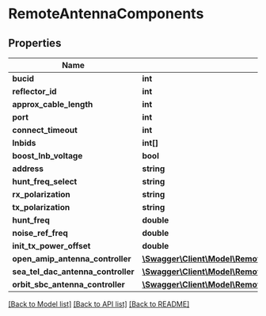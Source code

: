 # RemoteAntennaComponents

## Properties
Name | Type | Description | Notes
------------ | ------------- | ------------- | -------------
**bucid** | **int** |  | [optional] 
**reflector_id** | **int** |  | [optional] 
**approx_cable_length** | **int** |  | [optional] 
**port** | **int** |  | [optional] 
**connect_timeout** | **int** |  | [optional] 
**lnbids** | **int[]** |  | [optional] 
**boost_lnb_voltage** | **bool** |  | [optional] 
**address** | **string** |  | [optional] 
**hunt_freq_select** | **string** |  | [optional] 
**rx_polarization** | **string** |  | [optional] 
**tx_polarization** | **string** |  | [optional] 
**hunt_freq** | **double** |  | [optional] 
**noise_ref_freq** | **double** |  | [optional] 
**init_tx_power_offset** | **double** |  | [optional] 
**open_amip_antenna_controller** | [**\Swagger\Client\Model\RemoteAntennaComponentsOpenAMIPAntennaController**](RemoteAntennaComponentsOpenAMIPAntennaController.md) |  | [optional] 
**sea_tel_dac_antenna_controller** | [**\Swagger\Client\Model\RemoteAntennaComponentsSeaTelDACAntennaController**](RemoteAntennaComponentsSeaTelDACAntennaController.md) |  | [optional] 
**orbit_sbc_antenna_controller** | [**\Swagger\Client\Model\RemoteAntennaComponentsOrbitSBCAntennaController**](RemoteAntennaComponentsOrbitSBCAntennaController.md) |  | [optional] 

[[Back to Model list]](../README.md#documentation-for-models) [[Back to API list]](../README.md#documentation-for-api-endpoints) [[Back to README]](../README.md)


